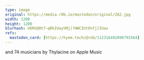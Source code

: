 ```yaml
---
type: image
original: https://media.r0b.io/mastodon/original/262.jpg
width: 1200
height: 1200
blurhash: U6RV@0t7~qRkIUay%Mj[?HWCIUt6%fj]IUax
refs:
  mastodon_card: [https://hyem.tech/@rob/112316492096792564]
---
```


and 74 musicians by Thylacine on Apple Music
